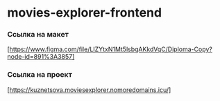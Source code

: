 # movies-explorer-frontend

### Ссылка на макет
[https://www.figma.com/file/LIZYtxN1Mt5lsbgAKkdVqC/Diploma-Copy?node-id=891%3A3857]

### Ссылка на проект
[https://kuznetsova.moviesexplorer.nomoredomains.icu/]